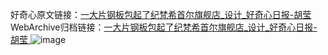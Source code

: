 好奇心原文链接：[一大片钢板包起了纪梵希首尔旗舰店_设计_好奇心日报-胡莹 ](https://www.qdaily.com/articles/6194.html)
WebArchive归档链接：[一大片钢板包起了纪梵希首尔旗舰店_设计_好奇心日报-胡莹 ](http://web.archive.org/web/20190623170039/https://www.qdaily.com/articles/6194.html)
![image](http://ww3.sinaimg.cn/large/007d5XDply1g3whjcaax6j30u045gnlu)